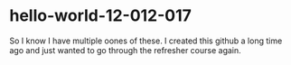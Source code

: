 # hello-world-12-012-017

So I know I have multiple oones of these. I created this github a long time ago and just wanted to go through the refresher course again.
